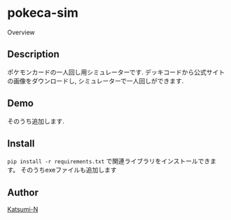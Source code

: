 pokeca-sim
====

Overview

## Description
ポケモンカードの一人回し用シミュレーターです. 
デッキコードから公式サイトの画像をダウンロードし, シミュレーターで一人回しができます. 

## Demo
そのうち追加します.

## Install

`pip install -r requirements.txt`
で関連ライブラリをインストールできます。
そのうちexeファイルも追加します

## Author

[Katsumi-N](https://github.com/Katsumi-N)
